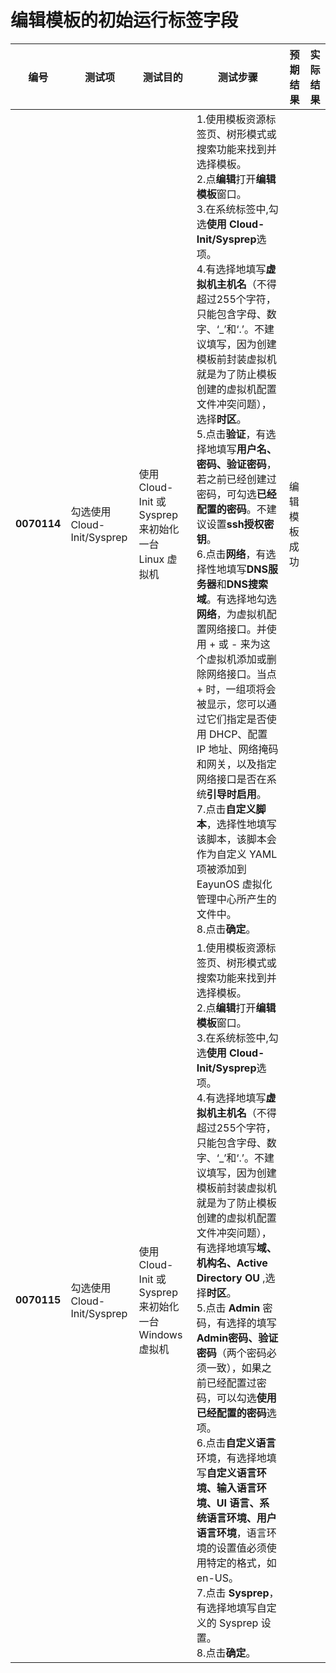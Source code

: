 # 编辑模板的初始运行标签字段
| 编号 | 测试项 | 测试目的 | 测试步骤 | 预期结果 | 实际结果 |
|--------- | ---------- | ------------ | ------------ | ------------ | ------------ |
|**0070114**|勾选使用 Cloud-Init/Sysprep|使用 Cloud-Init 或 Sysprep 来初始化一台 Linux 虚拟机|1.使用模板资源标签页、树形模式或搜索功能来找到并选择模板。<br/>2.点**编辑**打开**编辑模板**窗口。<br/>3.在系统标签中,勾选**使用 Cloud-Init/Sysprep**选项。<br/>4.有选择地填写**虚拟机主机名**（不得超过255个字符，只能包含字母、数字、‘_’和‘.’。不建议填写，因为创建模板前封装虚拟机就是为了防止模板创建的虚拟机配置文件冲突问题），选择**时区**。<br/>5.点击**验证**，有选择地填写**用户名、密码、验证密码**，若之前已经创建过密码，可勾选**已经配置的密码**。不建议设置**ssh授权密钥**。<br/>6.点击**网络**，有选择性地填写**DNS服务器**和**DNS搜索域**。有选择地勾选**网络**，为虚拟机配置网络接口。并使用 + 或 - 来为这个虚拟机添加或删除网络接口。当点 + 时，一组项将会被显示，您可以通过它们指定是否使用 DHCP、配置 IP 地址、网络掩码和网关，以及指定网络接口是否在系统**引导时启用**。<br/>7.点击**自定义脚本**，选择性地填写该脚本，该脚本会作为自定义 YAML 项被添加到 EayunOS 虚拟化管理中心所产生的文件中。<br/>8.点击**确定**。|编辑模板成功||
|**0070115**|勾选使用 Cloud-Init/Sysprep|使用 Cloud-Init 或 Sysprep 来初始化一台 Windows 虚拟机|1.使用模板资源标签页、树形模式或搜索功能来找到并选择模板。<br/>2.点**编辑**打开**编辑模板**窗口。<br/>3.在系统标签中,勾选**使用 Cloud-Init/Sysprep**选项。<br/>4.有选择地填写**虚拟机主机名**（不得超过255个字符，只能包含字母、数字、‘_’和‘.’。不建议填写，因为创建模板前封装虚拟机就是为了防止模板创建的虚拟机配置文件冲突问题），有选择地填写**域、机构名、Active Directory OU** ,选择**时区**。<br/>5.点击 **Admin** 密码，有选择的填写**Admin密码、验证密码**（两个密码必须一致），如果之前已经配置过密码，可以勾选**使用已经配置的密码**选项。<br/>6.点击**自定义语言**环境，有选择地填写**自定义语言环境、输入语言环境、UI 语言、系统语言环境、用户语言环境**，语言环境的设置值必须使用特定的格式，如 en-US。<br/>7.点击 **Sysprep**，有选择地填写自定义的 Sysprep 设置。<br/>8.点击**确定**。

